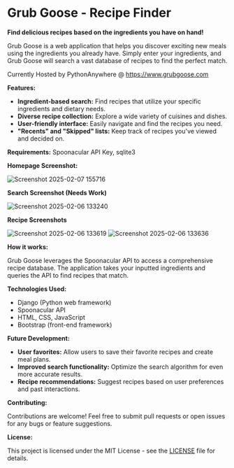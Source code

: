 # Grub Goose - Recipe Finder

**Find delicious recipes based on the ingredients you have on hand!**

Grub Goose is a web application that helps you discover exciting new meals using the ingredients you already have. Simply enter your ingredients, and Grub Goose will search a vast database of recipes to find the perfect match. 

Currently Hosted by PythonAnywhere @ https://www.grubgoose.com

**Features:**

* **Ingredient-based search:** Find recipes that utilize your specific ingredients and dietary needs.
* **Diverse recipe collection:** Explore a wide variety of cuisines and dishes.
* **User-friendly interface:** Easily navigate and find the recipes you need.
* **"Recents" and "Skipped" lists:** Keep track of recipes you've viewed and decided on.

**Requirements:** Spoonacular API Key, sqlite3

**Homepage Screenshot:**


![Screenshot 2025-02-07 155716](https://github.com/user-attachments/assets/89d77566-dc8c-4283-850d-b28a2fe2ac29)


**Search Screenshot (Needs Work)**


![Screenshot 2025-02-06 133240](https://github.com/user-attachments/assets/c54e60dd-57f7-4d71-8ba2-24f3bd71a3de)


**Recipe Screenshots**


![Screenshot 2025-02-06 133619](https://github.com/user-attachments/assets/4c4390d5-5d74-4761-8e06-a003d859aba5)
![Screenshot 2025-02-06 133636](https://github.com/user-attachments/assets/b210c377-ae43-4480-8195-3e914f12319f)


**How it works:**

Grub Goose leverages the Spoonacular API to access a comprehensive recipe database. The application takes your inputted ingredients and queries the API to find recipes that match.

**Technologies Used:**

* Django (Python web framework)
* Spoonacular API
* HTML, CSS, JavaScript
* Bootstrap (front-end framework)

**Future Development:**

* **User favorites:** Allow users to save their favorite recipes and create meal plans.
* **Improved search functionality:** Optimize the search algorithm for even more accurate results.
* **Recipe recommendations:** Suggest recipes based on user preferences and past interactions.

**Contributing:**

Contributions are welcome! Feel free to submit pull requests or open issues for any bugs or feature suggestions.

**License:**

This project is licensed under the MIT License - see the [LICENSE](LICENSE) file for details.


